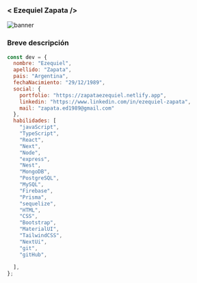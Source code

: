 ### < Ezequiel Zapata />
![banner](https://user-images.githubusercontent.com/66680123/151636310-fa82f2cd-201a-41d4-9d57-546dd769eecb.jpg)


### Breve descripción

```javascript
const dev = {
  nombre: "Ezequiel",
  apellido: "Zapata",
  pais: "Argentina",
  fechaNacimiento: "29/12/1989",
  social: {
    portfolio: "https://zapataezequiel.netlify.app",
    linkedin: "https://www.linkedin.com/in/ezequiel-zapata",
    mail: "zapata.ed1989@gmail.com"
  },
  habilidades: [
    "javaScript",
    "TypeScript",
    "React",
    "Next",
    "Node",
    "express",
    "Nest",
    "MongoDB",
    "PostgreSQL",
    "MySQL",
    "Firebase",
    "Prisma",
    "sequelize",
    "HTML",
    "CSS",
    "Bootstrap",
    "MaterialUI",
    "TailwindCSS",
    "NextUi",
    "git",
    "gitHub",
  
  ],
};
```

<!--
**Ezequielz/Ezequielz** is a ✨ _special_ ✨ repository because its `README.md` (this file) appears on your GitHub profile.

Here are some ideas to get you started:

- 🔭 I’m currently working on ...
- 🌱 I’m currently learning ...
- 👯 I’m looking to collaborate on ...
- 🤔 I’m looking for help with ...
- 💬 Ask me about ...
- 📫 How to reach me: ...
- 😄 Pronouns: ...
- ⚡ Fun fact: ...
-->
